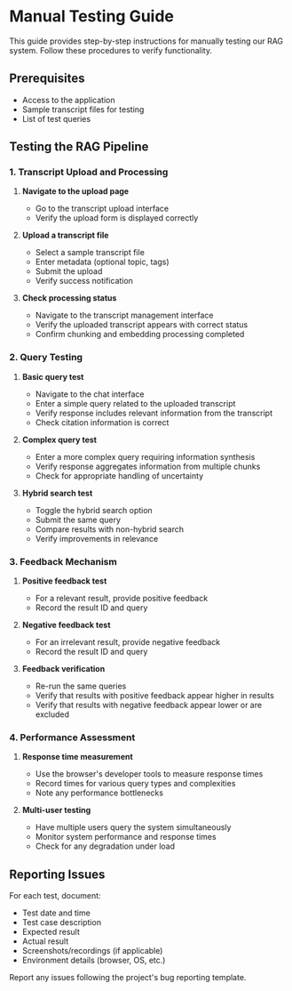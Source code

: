 
# Manual Testing Guide

This guide provides step-by-step instructions for manually testing our RAG system. Follow these procedures to verify functionality.

## Prerequisites

- Access to the application
- Sample transcript files for testing
- List of test queries

## Testing the RAG Pipeline

### 1. Transcript Upload and Processing

1. **Navigate to the upload page**
   - Go to the transcript upload interface
   - Verify the upload form is displayed correctly

2. **Upload a transcript file**
   - Select a sample transcript file
   - Enter metadata (optional topic, tags)
   - Submit the upload
   - Verify success notification

3. **Check processing status**
   - Navigate to the transcript management interface
   - Verify the uploaded transcript appears with correct status
   - Confirm chunking and embedding processing completed

### 2. Query Testing

1. **Basic query test**
   - Navigate to the chat interface
   - Enter a simple query related to the uploaded transcript
   - Verify response includes relevant information from the transcript
   - Check citation information is correct

2. **Complex query test**
   - Enter a more complex query requiring information synthesis
   - Verify response aggregates information from multiple chunks
   - Check for appropriate handling of uncertainty

3. **Hybrid search test**
   - Toggle the hybrid search option
   - Submit the same query
   - Compare results with non-hybrid search
   - Verify improvements in relevance

### 3. Feedback Mechanism

1. **Positive feedback test**
   - For a relevant result, provide positive feedback
   - Record the result ID and query

2. **Negative feedback test**
   - For an irrelevant result, provide negative feedback
   - Record the result ID and query

3. **Feedback verification**
   - Re-run the same queries
   - Verify that results with positive feedback appear higher in results
   - Verify that results with negative feedback appear lower or are excluded

### 4. Performance Assessment

1. **Response time measurement**
   - Use the browser's developer tools to measure response times
   - Record times for various query types and complexities
   - Note any performance bottlenecks

2. **Multi-user testing**
   - Have multiple users query the system simultaneously
   - Monitor system performance and response times
   - Check for any degradation under load

## Reporting Issues

For each test, document:
- Test date and time
- Test case description
- Expected result
- Actual result
- Screenshots/recordings (if applicable)
- Environment details (browser, OS, etc.)

Report any issues following the project's bug reporting template.
